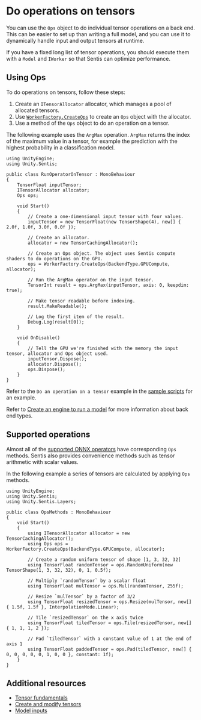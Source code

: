 # Do operations on tensors

You can use the `Ops` object to do individual tensor operations on a back end. This can be easier to set up than writing a full model, and you can use it to dynamically handle input and output tensors at runtime.

If you have a fixed long list of tensor operations, you should execute them with a `Model` and `IWorker` so that Sentis can optimize performance.

## Using Ops

To do operations on tensors, follow these steps:

1. Create an `ITensorAllocator` allocator, which manages a pool of allocated tensors.
2. Use [`WorkerFactory.CreateOps`](xref:Unity.Sentis.WorkerFactory.CreateOps(Unity.Sentis.BackendType,Unity.Sentis.ITensorAllocator)) to create an `Ops` object with the allocator.
3. Use a method of the `Ops` object to do an operation on a tensor.

The following example uses the `ArgMax` operation. `ArgMax` returns the index of the maximum value in a tensor, for example the prediction with the highest probability in a classification model.

``` 
using UnityEngine;
using Unity.Sentis;

public class RunOperatorOnTensor : MonoBehaviour
{
    TensorFloat inputTensor;
    ITensorAllocator allocator;
    Ops ops;

    void Start()
    {
        // Create a one-dimensional input tensor with four values.
        inputTensor = new TensorFloat(new TensorShape(4), new[] { 2.0f, 1.0f, 3.0f, 0.0f });

        // Create an allocator.
        allocator = new TensorCachingAllocator();

        // Create an Ops object. The object uses Sentis compute shaders to do operations on the GPU.
        ops = WorkerFactory.CreateOps(BackendType.GPUCompute, allocator);

        // Run the ArgMax operator on the input tensor.
        TensorInt result = ops.ArgMax(inputTensor, axis: 0, keepdim: true);

        // Make tensor readable before indexing.
        result.MakeReadable();

        // Log the first item of the result.
        Debug.Log(result[0]);
    }

    void OnDisable()
    {
        // Tell the GPU we're finished with the memory the input tensor, allocator and Ops object used.
        inputTensor.Dispose();
        allocator.Dispose();
        ops.Dispose();
    }
}
```

Refer to the `Do an operation on a tensor` example in the [sample scripts](package-samples.md) for an example.

Refer to [Create an engine to run a model](create-an-engine.md) for more information about back end types.

## Supported operations

Almost all of the [supported ONNX operators](supported-operators.md) have corresponding `Ops` methods. Sentis also provides convenience methods such as tensor arithmetic with scalar values.

In the following example a series of tensors are calculated by applying `Ops` methods.

``` 
using UnityEngine;
using Unity.Sentis;
using Unity.Sentis.Layers;

public class OpsMethods : MonoBehaviour
{
    void Start()
    {
        using ITensorAllocator allocator = new TensorCachingAllocator();
        using Ops ops = WorkerFactory.CreateOps(BackendType.GPUCompute, allocator);

        // Create a random uniform tensor of shape [1, 3, 32, 32]
        using TensorFloat randomTensor = ops.RandomUniform(new TensorShape(1, 3, 32, 32), 0, 1, 0.5f);

        // Multiply `randomTensor` by a scalar float
        using TensorFloat mulTensor = ops.Mul(randomTensor, 255f);

        // Resize `mulTensor` by a factor of 3/2
        using TensorFloat resizedTensor = ops.Resize(mulTensor, new[] { 1.5f, 1.5f }, InterpolationMode.Linear);

        // Tile `resizedTensor` on the x axis twice
        using TensorFloat tiledTensor = ops.Tile(resizedTensor, new[] { 1, 1, 1, 2 });

        // Pad `tiledTensor` with a constant value of 1 at the end of axis 1
        using TensorFloat paddedTensor = ops.Pad(tiledTensor, new[] { 0, 0, 0, 0, 0, 1, 0, 0 }, constant: 1f);
    }
}
```

## Additional resources

- [Tensor fundamentals](tensor-fundamentals.md)
- [Create and modify tensors](do-basic-tensor-operations.md)
- [Model inputs](models-concept.md#model-inputs)
